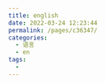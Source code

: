 ```yaml
---
title: english
date: 2022-03-24 12:23:44
permalink: /pages/c36347/
categories:
  - 语言
  - en
tags:
  - 
---
```

